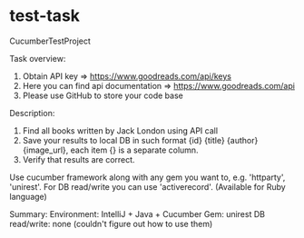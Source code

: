 # test-task
CucumberTestProject

Task overview:
1. Obtain API key => https://www.goodreads.com/api/keys
2. Here you can find api documentation => https://www.goodreads.com/api
3. Please use GitHub to store your code base

Description:
1. Find all books written by Jack London using API call
2. Save your results to local DB in such format {id} {title} {author} {image_url}, each item {} is a separate column.
3. Verify that results are correct.

Use cucumber framework along with any gem you want to, e.g. 'httparty', 'unirest'.
For DB read/write you can use 'activerecord'. (Available for Ruby language)

Summary:
Environment: IntelliJ + Java + Cucumber
Gem: unirest
DB read/write: none (couldn't figure out how to use them)
